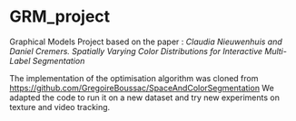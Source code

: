 # GRM_project

Graphical Models Project based on the paper : *Claudia Nieuwenhuis and Daniel Cremers. Spatially Varying Color Distributions for Interactive Multi-Label Segmentation*

The implementation of the optimisation algorithm was cloned from https://github.com/GregoireBoussac/SpaceAndColorSegmentation
We adapted the code to run it on a new dataset and try new experiments on texture and video tracking.
